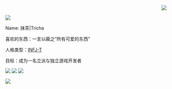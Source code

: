 <img  align="right" src="https://github-readme-stats.vercel.app/api?username=chmoe&show_icons=true&theme=merko"></br>

[![](https://count.getloli.com/get/@rtmacha)](https://count.getloli.com)

Name: 抹茶|Tricha

喜欢的东西：一言以蔽之“所有可爱的东西”
 
人格类型：[INFJ-T](https://www.16personalities.com/ch/infj-%E4%BA%BA%E6%A0%BC)


目标：成为一名立派な独立游戏开发者

[![](https://img.shields.io/badge/Unity%203D-Pro-%23000000?style=flat-square&logo=Unity&logoColor=ffffff)](https://unity.com/)
[![](https://img.shields.io/badge/IDE-Visual%20Studio%20Code-blue?style=flat-square&logo=visual-studio-code&logoColor=ffffff)](https://code.visualstudio.com/)
[![](https://img.shields.io/badge/IDE-Visual%20Studio-%235c2d91?style=flat-square&logo=Visual-studio&logoColor=ffffff)](https://visualstudio.microsoft.com/)

<img src="https://github-readme-stats.vercel.app/api/top-langs/?username=chmoe&hide=javascript,html&theme=solarized-light&layout=compact">
